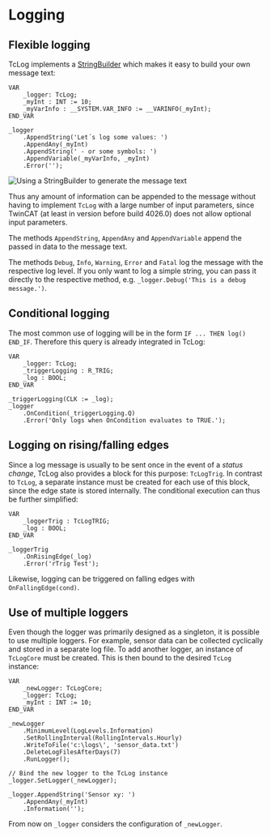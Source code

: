 # Logging
## Flexible logging
TcLog implements a [StringBuilder](https://www.plccoder.com/fluent-code/) which makes it easy to build your own message text: 

```
VAR
    _logger: TcLog;
	_myInt : INT := 10;
	_myVarInfo : __SYSTEM.VAR_INFO := __VARINFO(_myInt);
END_VAR

_logger
	.AppendString('Let´s log some values: ')
	.AppendAny(_myInt)
	.AppendString(' - or some symbols: ')
	.AppendVariable(_myVarInfo, _myInt)
	.Error('');	
```
![Using a StringBuilder to generate the message text](https://benediktgeisler.de/StringBuilder_in_message_text.png "Using a StringBuilder to generate the message text")

Thus any amount of information can be appended to the message without having to implement `TcLog` with a large number of input parameters, since TwinCAT (at least in version before build 4026.0) does not allow optional input parameters. 

The methods `AppendString`, `AppendAny` and `AppendVariable` append the passed in data to the message text. 

The methods `Debug`, `Info`, `Warning`, `Error` and `Fatal` log the message with the respective log level. If you only want to log a simple string, you can pass it directly to the respective method, e.g. `_logger.Debug('This is a debug message.')`.

## Conditional logging
The most common use of logging will be in the form `IF ... THEN log() END_IF`. Therefore this query is already integrated in TcLog:

```
VAR
    _logger: TcLog;
	_triggerLogging : R_TRIG;
	_log : BOOL;
END_VAR

_triggerLogging(CLK := _log);
_logger
	.OnCondition(_triggerLogging.Q)
	.Error('Only logs when OnCondition evaluates to TRUE.');	
```

## Logging on rising/falling edges
Since a log message is usually to be sent once in the event of a *status change*, TcLog also provides a block for this purpose: `TcLogTrig`. In contrast to `TcLog`, a separate instance must be created for each use of this block, since the edge state is stored internally. The conditional execution can thus be further simplified:

```
VAR
	_loggerTrig : TcLogTRIG;
    _log : BOOL;
END_VAR

_loggerTrig
	.OnRisingEdge(_log)
	.Error('rTrig Test');
```

Likewise, logging can be triggered on falling edges with `OnFallingEdge(cond)`. 

## Use of multiple loggers
Even though the logger was primarily designed as a singleton, it is possible to use multiple loggers. For example, sensor data can be collected cyclically and stored in a separate log file. To add another logger, an instance of `TcLogCore` must be created. This is then bound to the desired `TcLog` instance:

```
VAR
	_newLogger: TcLogCore;
	_logger: TcLog;
	_myInt : INT := 10;
END_VAR

_newLogger
	.MinimumLevel(LogLevels.Information)
	.SetRollingInterval(RollingIntervals.Hourly)
	.WriteToFile('c:\logs\', 'sensor_data.txt')
	.DeleteLogFilesAfterDays(7)
	.RunLogger();
	
// Bind the new logger to the TcLog instance
_logger.SetLogger(_newLogger);

_logger.AppendString('Sensor xy: ')
	.AppendAny(_myInt)
	.Information('');	
```

From now on `_logger` considers the configuration of `_newLogger`.